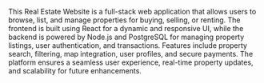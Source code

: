 This Real Estate Website is a full-stack web application that allows users to browse, list, and manage properties for buying, selling, or renting. The frontend is built using React for a dynamic and responsive UI, while the backend is powered by Node.js and PostgreSQL for managing property listings, user authentication, and transactions. Features include property search, filtering, map integration, user profiles, and secure payments. The platform ensures a seamless user experience, real-time property updates, and scalability for future enhancements.
